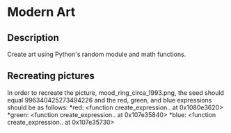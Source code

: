 # Modern Art

## Description

Create art using Python's random module and math functions.

## Recreating pictures
In order to recreate the picture, mood_ring_circa_1993.png, the seed should equal 996340425273494226 and the red, green, and blue expressions should be as follows:
  *red: <function create_expression.<locals>.<lambda> at 0x1080e3620>
  *green: <function create_expression.<locals>.<lambda> at 0x107e35840>
  *blue: <function create_expression.<locals>.<lambda> at 0x107e35730>
